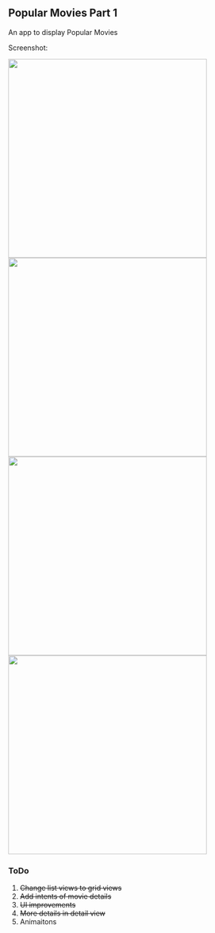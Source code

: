 ## Popular Movies Part 1

An app to display Popular Movies

Screenshot:

<img src="http://i.imgur.com/JXEdcPX.jpg" height="400">
<img src="http://i.imgur.com/NQYqiTY.jpg" height="400">
<img src="http://i.imgur.com/zuyCJGS.png" height="400">
<img src="http://i.imgur.com/ONYc7mL.png" height="400">


### ToDo
1. ~~Change list views to grid views~~
2. ~~Add intents of movie details~~
3. ~~UI improvements~~
4. ~~More details in detail view~~
5. Animaitons
